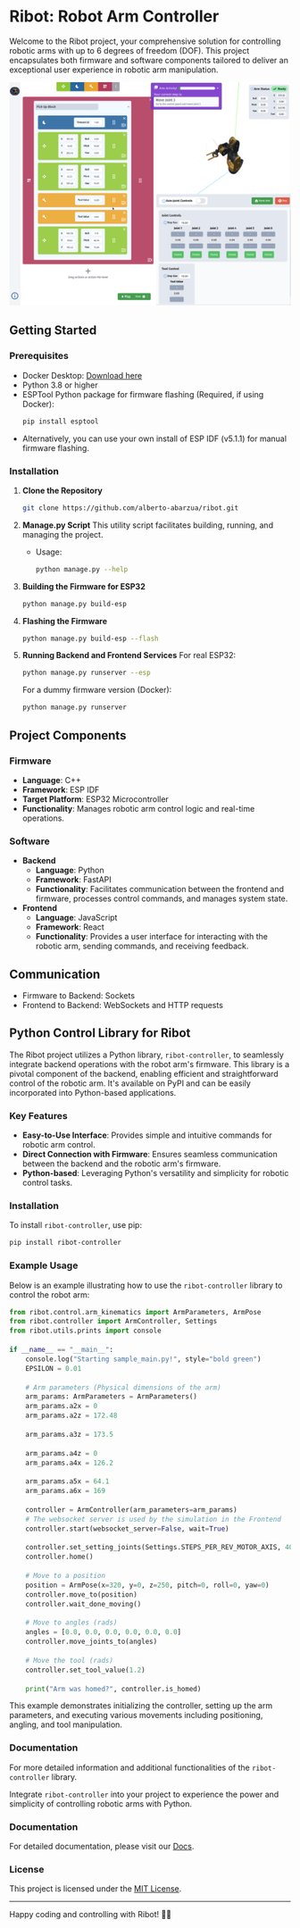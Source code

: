 # Ribot: Robot Arm Controller

Welcome to the Ribot project, your comprehensive solution for controlling robotic arms with up to 6 degrees of freedom (DOF). This project encapsulates both firmware and software components tailored to deliver an exceptional user experience in robotic arm manipulation.

![Ribot](./arm_docs/static/img/general_page.gif)

## Getting Started

### Prerequisites
- Docker Desktop: [Download here](https://www.docker.com/products/docker-desktop/)
- Python 3.8 or higher
- ESPTool Python package for firmware flashing (Required, if using Docker):
  ```bash
  pip install esptool
  ```
- Alternatively, you can use your own install of ESP IDF (v5.1.1) for manual firmware flashing.

### Installation

1. **Clone the Repository**
   ```bash
   git clone https://github.com/alberto-abarzua/ribot.git
   ```

2. **Manage.py Script**
   This utility script facilitates building, running, and managing the project.
   - Usage: 
     ```bash
     python manage.py --help
     ```

3. **Building the Firmware for ESP32**
   ```bash
   python manage.py build-esp
   ```

4. **Flashing the Firmware**
   ```bash
   python manage.py build-esp --flash
   ```

5. **Running Backend and Frontend Services**
   For real ESP32:
   ```bash
   python manage.py runserver --esp
   ```
   For a dummy firmware version (Docker):
   ```bash
   python manage.py runserver
   ```

## Project Components

### Firmware
- **Language**: C++
- **Framework**: ESP IDF
- **Target Platform**: ESP32 Microcontroller
- **Functionality**: Manages robotic arm control logic and real-time operations.

### Software
- **Backend**
  - **Language**: Python
  - **Framework**: FastAPI
  - **Functionality**: Facilitates communication between the frontend and firmware, processes control commands, and manages system state.
- **Frontend**
  - **Language**: JavaScript
  - **Framework**: React
  - **Functionality**: Provides a user interface for interacting with the robotic arm, sending commands, and receiving feedback.

## Communication
- Firmware to Backend: Sockets
- Frontend to Backend: WebSockets and HTTP requests

## Python Control Library for Ribot

The Ribot project utilizes a Python library, `ribot-controller`, to seamlessly integrate backend operations with the robot arm's firmware. This library is a pivotal component of the backend, enabling efficient and straightforward control of the robotic arm. It's available on PyPI and can be easily incorporated into Python-based applications.

### Key Features
- **Easy-to-Use Interface**: Provides simple and intuitive commands for robotic arm control.
- **Direct Connection with Firmware**: Ensures seamless communication between the backend and the robotic arm's firmware.
- **Python-based**: Leveraging Python's versatility and simplicity for robotic control tasks.

### Installation
To install `ribot-controller`, use pip:
```bash
pip install ribot-controller
```

### Example Usage
Below is an example illustrating how to use the `ribot-controller` library to control the robot arm:

```python
from ribot.control.arm_kinematics import ArmParameters, ArmPose
from ribot.controller import ArmController, Settings
from ribot.utils.prints import console

if __name__ == "__main__":
    console.log("Starting sample_main.py!", style="bold green")
    EPSILON = 0.01

    # Arm parameters (Physical dimensions of the arm)
    arm_params: ArmParameters = ArmParameters()
    arm_params.a2x = 0
    arm_params.a2z = 172.48

    arm_params.a3z = 173.5

    arm_params.a4z = 0
    arm_params.a4x = 126.2

    arm_params.a5x = 64.1
    arm_params.a6x = 169

    controller = ArmController(arm_parameters=arm_params)
    # The websocket server is used by the simulation in the Frontend
    controller.start(websocket_server=False, wait=True)

    controller.set_setting_joints(Settings.STEPS_PER_REV_MOTOR_AXIS, 400)
    controller.home()

    # Move to a position
    position = ArmPose(x=320, y=0, z=250, pitch=0, roll=0, yaw=0)
    controller.move_to(position)
    controller.wait_done_moving()

    # Move to angles (rads)
    angles = [0.0, 0.0, 0.0, 0.0, 0.0, 0.0]
    controller.move_joints_to(angles)

    # Move the tool (rads)
    controller.set_tool_value(1.2)

    print("Arm was homed?", controller.is_homed)
```

This example demonstrates initializing the controller, setting up the arm parameters, and executing various movements including positioning, angling, and tool manipulation.

### Documentation
For more detailed information and additional functionalities of the `ribot-controller` library.

Integrate `ribot-controller` into your project to experience the power and simplicity of controlling robotic arms with Python.

### Documentation
For detailed documentation, please visit our [Docs](https://ribot.dev).


### License
This project is licensed under the [MIT License](#).

---

Happy coding and controlling with Ribot! 🤖✨
